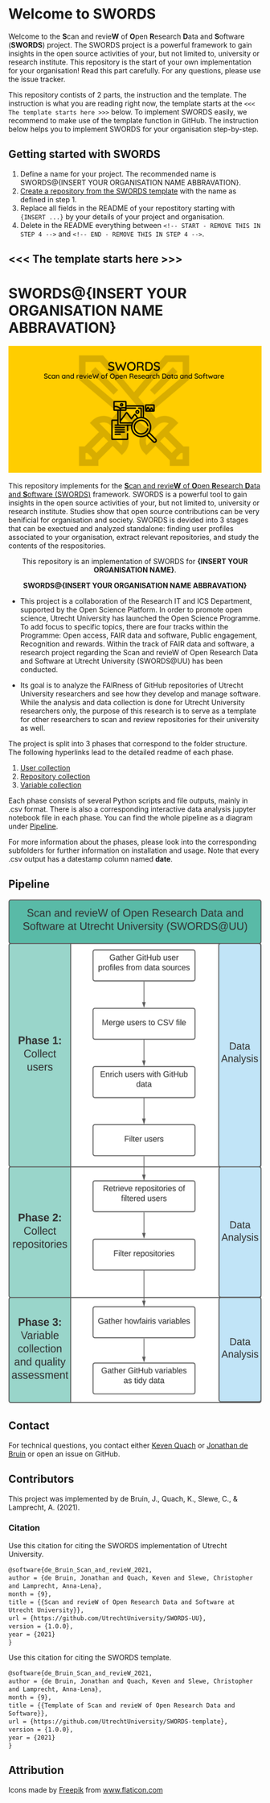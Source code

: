 <!-- START - REMOVE THIS IN STEP 4 -->

# Welcome to SWORDS

Welcome to the **S**can and revie**W** of **O**pen **R**esearch **D**ata and **S**oftware (**SWORDS**) project. The SWORDS project is a powerful framework to gain insights in the open source activities of your, but not limited to, university or research institute. This repository is the start of your own implementation for your organisation! Read this part carefully. For any questions, please use the issue tracker. 

This repository contists of 2 parts, the instruction and the template. The instruction is what you are reading right now, the template starts at the `<<< The template starts here >>>` below. To implement SWORDS easily, we recommend to make use of the template function in GitHub. The instruction below helps you to implement SWORDS for your organisation step-by-step. 

## Getting started with SWORDS

1. Define a name for your project. The recommended name is SWORDS@{INSERT YOUR ORGANISATION NAME ABBRAVATION}. 
2. [Create a repository from the SWORDS template](https://docs.github.com/en/repositories/creating-and-managing-repositories/creating-a-repository-from-a-template) with the name as defined in step 1. 
3. Replace all fields in the README of your repostitory starting with `{INSERT ...}` by your details of your project and organisation. 
4. Delete in the README everything between `<!-- START - REMOVE THIS IN STEP 4 -->` and `<!-- END - REMOVE THIS IN STEP 4 -->`. 

## <<< The template starts here >>>
<!-- END - REMOVE THIS IN STEP 4 -->

# SWORDS@{INSERT YOUR ORGANISATION NAME ABBRAVATION}

![banner](docs/banner.png)

This repository implements for the [**S**can and revie**W** of **O**pen **R**esearch **D**ata and **S**oftware (SWORDS)](https://github.com/UtrechtUniversity/SWORDS-template) framework. SWORDS is a powerful tool to gain insights in the open source activities of your, but not limited to, university or research institute. Studies show that open source contributions can be very benificial for organisation and society. SWORDS is devided into 3 stages that can be exectued and analyzed standalone: finding user profiles associated to your organisation, extract relevant repositories, and study the contents of the respositories. 

<p align="center">
  This repository is an implementation of SWORDS for <b>{INSERT YOUR ORGANISATION NAME}</b>.
   <!-- For example Utrecht University -->
</p>
<p align="center">
  <b>SWORDS@{INSERT YOUR ORGANISATION NAME ABBRAVATION}</b>
  <!-- For example SWORDS@UU -->
</p>


- This project is a collaboration of the Research IT and ICS Department, supported by the Open Science Platform. In order to promote open science, Utrecht University has launched the Open Science Programme. To add focus to specific topics, there are four tracks within the Programme: Open access, FAIR data and software, Public engagement, Recognition and rewards. Within the track of FAIR data and software, a research project regarding the Scan and revieW of Open Research Data and Software at Utrecht University (SWORDS@UU) has been conducted.  

- Its goal is to analyze the FAIRness of GitHub repositories of Utrecht University researchers and see how they develop and manage software. While the analysis and data collection is done for Utrecht University researchers only, the purpose of this research is to serve as a template for other researchers to scan and review repositories for their university as well.

The project is split into 3 phases that correspond to the folder structure. The following hyperlinks lead to the detailed readme of each phase.

1. [User collection](collect_users/README.md)
2. [Repository collection](collect_repositories/README.md)
3. [Variable collection](collect_variables/README.md)

Each phase consists of several Python scripts and file outputs, mainly in .csv format. There is also a corresponding interactive data analysis jupyter notebook file in each phase. You can find the whole pipeline as a diagram under [Pipeline](#flowchart).

For more information about the phases, please look into the corresponding subfolders for further information on installation and usage. Note that every .csv output has a datestamp column named **date**.

## Pipeline

<p align="center">
  <img src="docs/Complete_pipeline.png" height="1000">
</p>

## Contact

For technical questions, you contact either [Keven Quach](https://github.com/kequach) or [Jonathan de Bruin](https://github.com/J535D165) or open an issue on GitHub.

## Contributors

This project was implemented by de Bruin, J., Quach, K., Slewe, C., & Lamprecht, A. (2021).

### Citation

Use this citation for citing the SWORDS implementation of Utrecht University.
```
@software{de_Bruin_Scan_and_revieW_2021,
author = {de Bruin, Jonathan and Quach, Keven and Slewe, Christopher and Lamprecht, Anna-Lena},
month = {9},
title = {{Scan and revieW of Open Research Data and Software at Utrecht University}},
url = {https://github.com/UtrechtUniversity/SWORDS-UU},
version = {1.0.0},
year = {2021}
}
```

Use this citation for citing the SWORDS template.
```
@software{de_Bruin_Scan_and_revieW_2021,
author = {de Bruin, Jonathan and Quach, Keven and Slewe, Christopher and Lamprecht, Anna-Lena},
month = {9},
title = {{Template of Scan and revieW of Open Research Data and Software}},
url = {https://github.com/UtrechtUniversity/SWORDS-template},
version = {1.0.0},
year = {2021}
}
```

## Attribution

<div>Icons made by <a href="https://www.freepik.com" title="Freepik">Freepik</a> from <a href="https://www.flaticon.com/" title="Flaticon">www.flaticon.com</a></div>
